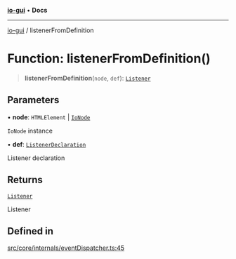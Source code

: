 [**io-gui**](../README.md) • **Docs**

***

[io-gui](../README.md) / listenerFromDefinition

# Function: listenerFromDefinition()

> **listenerFromDefinition**(`node`, `def`): [`Listener`](../type-aliases/Listener.md)

## Parameters

• **node**: `HTMLElement` \| [`IoNode`](../classes/IoNode.md)

`IoNode` instance

• **def**: [`ListenerDeclaration`](../type-aliases/ListenerDeclaration.md)

Listener declaration

## Returns

[`Listener`](../type-aliases/Listener.md)

Listener

## Defined in

[src/core/internals/eventDispatcher.ts:45](https://github.com/io-gui/io/blob/main/src/core/internals/eventDispatcher.ts#L45)
